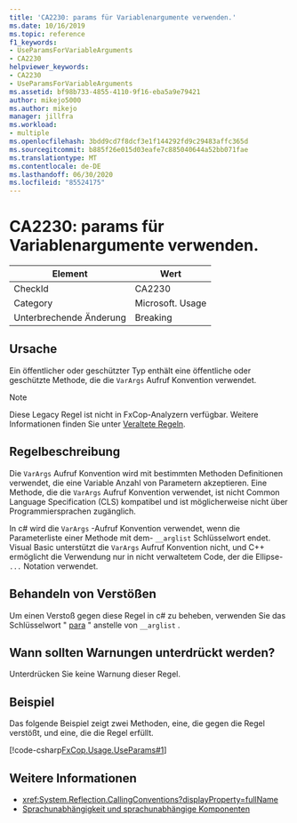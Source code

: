 ```yaml
---
title: 'CA2230: params für Variablenargumente verwenden.'
ms.date: 10/16/2019
ms.topic: reference
f1_keywords:
- UseParamsForVariableArguments
- CA2230
helpviewer_keywords:
- CA2230
- UseParamsForVariableArguments
ms.assetid: bf98b733-4855-4110-9f16-eba5a9e79421
author: mikejo5000
ms.author: mikejo
manager: jillfra
ms.workload:
- multiple
ms.openlocfilehash: 3bdd9cd7f8dcf3e1f144292fd9c29483affc365d
ms.sourcegitcommit: b885f26e015d03eafe7c885040644a52bb071fae
ms.translationtype: MT
ms.contentlocale: de-DE
ms.lasthandoff: 06/30/2020
ms.locfileid: "85524175"
---
```

# <a name="ca2230-use-params-for-variable-arguments"></a>CA2230: params für Variablenargumente verwenden.

|Element|Wert|
|-|-|
|CheckId|CA2230|
|Category|Microsoft. Usage|
|Unterbrechende Änderung|Breaking|

## <a name="cause"></a>Ursache
Ein öffentlicher oder geschützter Typ enthält eine öffentliche oder geschützte Methode, die die `VarArgs` Aufruf Konvention verwendet.

> [!NOTE]
> Diese Legacy Regel ist nicht in FxCop-Analyzern verfügbar. Weitere Informationen finden Sie unter [Veraltete Regeln](fxcop-rule-port-status.md#deprecated-rules).

## <a name="rule-description"></a>Regelbeschreibung
Die `VarArgs` Aufruf Konvention wird mit bestimmten Methoden Definitionen verwendet, die eine Variable Anzahl von Parametern akzeptieren. Eine Methode, die die `VarArgs` Aufruf Konvention verwendet, ist nicht Common Language Specification (CLS) kompatibel und ist möglicherweise nicht über Programmiersprachen zugänglich.

In c# wird die `VarArgs` -Aufruf Konvention verwendet, wenn die Parameterliste einer Methode mit dem- `__arglist` Schlüsselwort endet. Visual Basic unterstützt die `VarArgs` Aufruf Konvention nicht, und C++ ermöglicht die Verwendung nur in nicht verwaltetem Code, der die Ellipse- `...` Notation verwendet.

## <a name="how-to-fix-violations"></a>Behandeln von Verstößen
Um einen Verstoß gegen diese Regel in c# zu beheben, verwenden Sie das Schlüsselwort " [para](/dotnet/csharp/language-reference/keywords/params) " anstelle von `__arglist` .

## <a name="when-to-suppress-warnings"></a>Wann sollten Warnungen unterdrückt werden?
Unterdrücken Sie keine Warnung dieser Regel.

## <a name="example"></a>Beispiel
Das folgende Beispiel zeigt zwei Methoden, eine, die gegen die Regel verstößt, und eine, die die Regel erfüllt.

[!code-csharp[FxCop.Usage.UseParams#1](../code-quality/codesnippet/CSharp/ca2230-use-params-for-variable-arguments_1.cs)]

## <a name="see-also"></a>Weitere Informationen

- <xref:System.Reflection.CallingConventions?displayProperty=fullName>
- [Sprachunabhängigkeit und sprachunabhängige Komponenten](/dotnet/standard/language-independence-and-language-independent-components)

